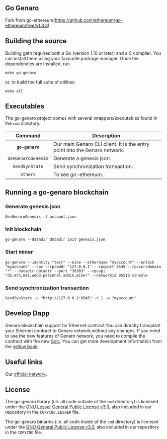 ## Go Genaro

Fork from go-ethereum(https://github.com/ethereum/go-ethereum/tree/v1.8.3).

## Building the source

Building geth requires both a Go (version 1.10 or later) and a C compiler.
You can install them using your favourite package manager.
Once the dependencies are installed, run

    make go-genaro

or, to build the full suite of utilities:

    make all

## Executables

The go-genaro project comes with several wrappers/executables found in the `cmd` directory.

| Command    | Description |
|:----------:|-------------|
| **`go-genaro`** | Our main Genaro CLI client. It is the entry point into the Genaro network. |
| `GenGenaroGenesis` | Generate a genesis json. |
| `SendSynState` | Send synchronization transaction. |
| `others` | To see go-ethereum. |

## Running a go-genaro blockchain

### Generate genesis json

    GenGenaroGenesis -f account.json

### Init blockchain

    go-genaro --datadir datadir init genesis.json

### Start miner

    go-genaro --identity "test" --mine --etherbase "myaccount" --unlock "myaccount" --rpc --rpcaddr "127.0.0.1" --rpcport 8545 --rpccorsdomain "*" --datadir datadir --port "30303" --rpcapi "db,eth,net,web3,personal,admin,miner" --networkid 95518 console

### Send synchronization transaction

    SendSynState -u "http://127.0.0.1:8545" -t 1 -a "myaccount"

## Develop Dapp

Genaro blockchain support for Ethernet contract.You can directly transplant your Ethernet contract to Genaro network without any changes.
If you need to use the new features of Genaro network, you need to compile the contract with the new [Solc](https://github.com/GenaroNetwork/genaro-solidity).
You can get more development information from the [yellow book](https://github.com/GenaroNetwork/genaro-document).

## Useful links
Our [official network](https://gnxtech.io).

## License

The go-genaro library (i.e. all code outside of the `cmd` directory) is licensed under the
[GNU Lesser General Public License v3.0](https://www.gnu.org/licenses/lgpl-3.0.en.html), also
included in our repository in the `COPYING.LESSER` file.

The go-genaro binaries (i.e. all code inside of the `cmd` directory) is licensed under the
[GNU General Public License v3.0](https://www.gnu.org/licenses/gpl-3.0.en.html), also included
in our repository in the `COPYING` file.
